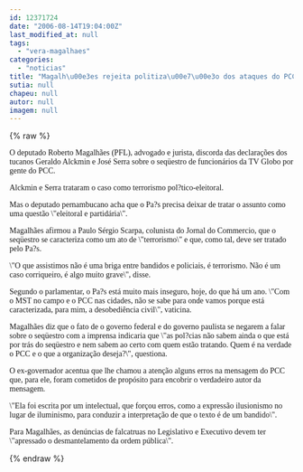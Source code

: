 ```yaml
---
id: 12371724
date: "2006-08-14T19:04:00Z"
last_modified_at: null
tags:
  - "vera-magalhaes"
categories:
  - "noticias"
title: "Magalh\u00e3es rejeita politiza\u00e7\u00e3o dos ataques do PCC"
sutia: null
chapeu: null
autor: null
imagem: null
---
```

{% raw %}
<p><P><FONT face=\"Courier New\"><FONT face=Verdana>O deputado Roberto Magalhães (PFL), advogado e jurista, discorda das declarações dos tucanos Geraldo Alckmin e José Serra sobre o seqüestro de funcionários da TV Globo por gente do PCC.</FONT></P></p>
<p><P><FONT face=Verdana>Alckmin e Serra trataram o caso como terrorismo pol?tico-eleitoral. </FONT></P></p>
<p><P><FONT face=Verdana>Mas o deputado pernambucano acha que o Pa?s precisa deixar de tratar o assunto como uma questão \"eleitoral e partidária\".</FONT></P></p>
<p><P><FONT face=Verdana>Magalhães afirmou a Paulo Sérgio Scarpa, colunista do Jornal do Commercio, que o seqüestro se caracteriza como um ato de \"terrorismo\" e que, como tal, deve ser tratado pelo Pa?s. </FONT></P></p>
<p><P><FONT face=Verdana>\"O que assistimos não é uma briga entre bandidos e policiais, é terrorismo. Não é um caso corriqueiro, é algo muito grave\", disse. </FONT></P></p>
<p><P><FONT face=Verdana>Segundo o parlamentar, o Pa?s está muito mais inseguro, hoje, do que há um ano. \"Com o MST no campo e o PCC nas cidades, não se sabe para onde vamos porque está caracterizada, para mim, a desobediência civil\", vaticina. </FONT></P></p>
<p><P><FONT face=Verdana>Magalhães diz que o fato de o governo federal e do governo paulista se negarem a falar sobre o seqüestro com a imprensa indicaria que \"as pol?cias não sabem ainda o que está por trás do seqüestro e nem sabem ao certo com quem estão tratando. Quem é na verdade o PCC e o que a organização deseja?\", questiona. </FONT></P></p>
<p><P><FONT face=Verdana>O ex-governador acentua que lhe chamou a atenção alguns erros na mensagem do PCC que, para ele, foram cometidos de propósito para encobrir o verdadeiro autor da mensagem. </FONT></P></p>
<p><P><FONT face=Verdana>\"Ela foi escrita por um intelectual, que forçou erros, como a expressão ilusionismo no lugar de iluminismo, para conduzir a interpretação de que o texto é de um bandido\". </FONT></P></p>
<p><P><FONT face=Verdana>Para Magalhães, as denúncias de falcatruas no Legislativo e Executivo devem ter \"apressado o desmantelamento da ordem pública\".</FONT></P></FONT> </p>
{% endraw %}
